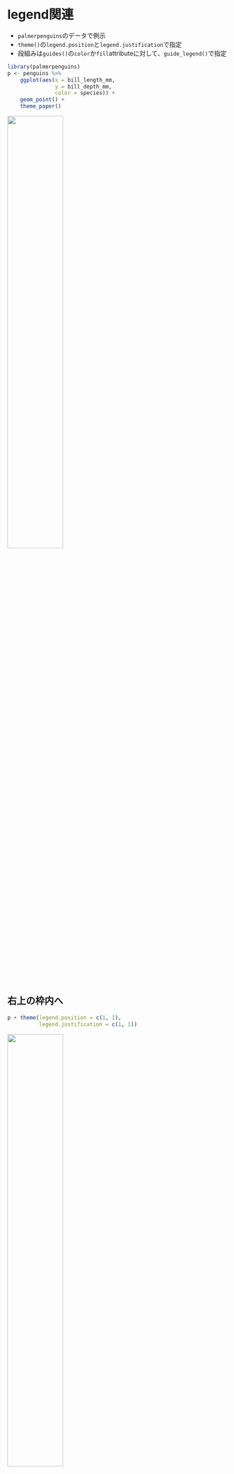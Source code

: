 # legend関連
- `palmerpenguins`のデータで例示
- `theme()`の`legend.position`と`legend.justification`で指定
- 段組みは`guides()`の`color`か`fill`attributeに対して、`guide_legend()`で指定
```R
library(palmerpenguins)
p <- penguins %>% 
    ggplot(aes(x = bill_length_mm, 
               y = bill_depth_mm, 
               color = species)) +
    geom_point() + 
    theme_paper()
```
<img src="https://user-images.githubusercontent.com/7193590/192661187-c1fe1a8d-122f-49b6-a9ea-a2e109e11259.jpeg" width="50%" />

## 右上の枠内へ
```R
p + theme(legend.position = c(1, 1),
          legend.justification = c(1, 1))
```
<img src="https://user-images.githubusercontent.com/7193590/194457086-25b9d7d3-ca0f-4a95-8701-e56735302401.png" width="50%" />



## 右下の枠内へ
```R
p + theme(legend.position = c(1, 0),
          legend.justification = c(1, 0)) -> p1
```
<img src="https://user-images.githubusercontent.com/7193590/194457132-efb5e392-4a03-482d-9508-962fdb824ffa.png" width="50%" />

## legendを2段組みにする
```R
p1 + guides(color = guide_legend(ncol = 2))
```
<img src="https://user-images.githubusercontent.com/7193590/194458979-5c9583f1-316e-4ad2-bbfb-b52725a5e81c.png" width="50%" />

## ledendを横方向にする
```R
p1 + theme(legend.direction = 'horizontal')
```
<img src="https://user-images.githubusercontent.com/7193590/194458998-44a51974-84ec-4b36-bdac-d94e2c83eb3e.png" width="50%" />

## legendの表示名を変える
```R
p1 + scale_color_discrete(labels = c('アデリー', 'アゴヒゲ', 'ジェンツー'))
```
<img src="https://user-images.githubusercontent.com/7193590/197204222-d967ee4c-994e-4d17-a148-cd31f30a2901.png" width="50%" />

# 配色関連
## 配色を逆順にする
```R
p1 + scale_color_hue(direction = -1)
```
<img src="https://user-images.githubusercontent.com/7193590/197204965-ccd7dfa4-e049-41e0-beff-3513526ea943.png" width="50%" />


# 軸とかのラベルを変える
```R
p1 + labs(x = 'Length of bill (mm)',
          y = 'Depth of bill (mm)',
          color = 'Species',
          title = '軸とかのラベル変える',
          subtitle = 'サブタイトル',
          caption = '*注釈: palmerpenguinsのデータをプロット', 
          tag = 'A')
```
<img src="https://user-images.githubusercontent.com/7193590/194457846-f0454620-ea60-40b5-aab8-5807fd23e45f.png" width="50%" />


# 棒グラフ関連
```R
p.bar <- penguins %>% filter(!is.na(sex)) %>% 
    ggplot(aes(x = sex, 
               y = bill_length_mm,
               fill = species)) +
    geom_bar(position = position_dodge(width = 0.9),
             stat = 'summary',
             fun = 'mean') + theme_paper() + 
    labs(title = 'Mean of bill length of each species')
```
<img src="https://user-images.githubusercontent.com/7193590/194460854-5c31c75e-1563-4085-b5e7-453901d8bf8a.png" width="50%" />

## x軸から浮かないようにする
```R
p.bar + scale_y_continuous(expand = c(0, 0)) -> p.bar1
```
<img src="https://user-images.githubusercontent.com/7193590/194460855-d71ceca2-ac85-4b3a-9740-665cce5a138d.png" width="50%" />

## エラーバーをつける
```R
p.bar1 +
    stat_summary(fun.data = 'mean_se', 
                 geom = 'errorbar', 
                 position = position_dodge(width = 0.9), 
                 width = 0.2)
```
<img src="https://user-images.githubusercontent.com/7193590/194460857-b0ce92dd-e736-45cc-9199-775a8721b4b9.png" width="50%" />

